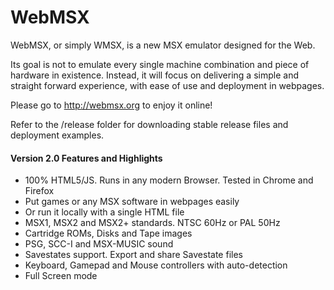# WebMSX

WebMSX, or simply WMSX, is a new MSX emulator designed for the Web.

Its goal is not to emulate every single machine combination and piece of hardware in existence. 
Instead, it will focus on delivering a simple and straight forward experience, with ease of use and deployment in webpages.

Please go to http://webmsx.org to enjoy it online!

Refer to the /release folder for downloading stable release files and deployment examples.

#### Version 2.0 Features and Highlights

- 100% HTML5/JS. Runs in any modern Browser. Tested in Chrome and Firefox
- Put games or any MSX software in webpages easily
- Or run it locally with a single HTML file
- MSX1, MSX2 and MSX2+ standards. NTSC 60Hz or PAL 50Hz
- Cartridge ROMs, Disks and Tape images
- PSG, SCC-I and MSX-MUSIC sound
- Savestates support. Export and share Savestate files
- Keyboard, Gamepad and Mouse controllers with auto-detection
- Full Screen mode